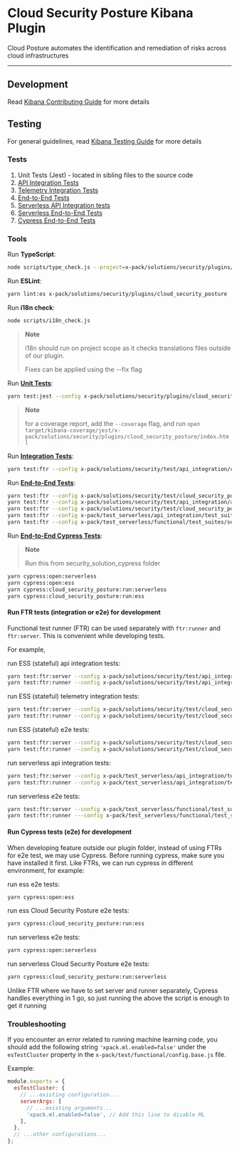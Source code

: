 # Cloud Security Posture Kibana Plugin

Cloud Posture automates the identification and remediation of risks across cloud infrastructures

---

## Development

Read [Kibana Contributing Guide](https://github.com/elastic/kibana/blob/main/CONTRIBUTING.md) for more details

## Testing

For general guidelines, read [Kibana Testing Guide](https://www.elastic.co/guide/en/kibana/current/development-tests.html) for more details

### Tests

1. Unit Tests (Jest) - located in sibling files to the source code
1. [API Integration Tests](../../../../test/api_integration/apis/cloud_security_posture/config.ts)
1. [Telemetry Integration Tests](../../../../test/cloud_security_posture_api/config.ts)
1. [End-to-End Tests](../../../../test/cloud_security_posture_functional/config.ts)
1. [Serverless API Integration tests](../../../../test_serverless/api_integration/test_suites/security/config.ts)
1. [Serverless End-to-End Tests](../../../../test_serverless/functional/test_suites/security/config.ts)
1. [Cypress End-to-End Tests](../../../../test/security_solution_cypress/cypress/e2e/cloud_security_posture)


### Tools

Run **TypeScript**:

```bash
node scripts/type_check.js --project=x-pack/solutions/security/plugins/cloud_security_posture/tsconfig.json
```

Run **ESLint**:

```bash
yarn lint:es x-pack/solutions/security/plugins/cloud_security_posture
```

Run **i18n check**:
```bash
node scripts/i18n_check.js
```

> **Note**
>
> i18n should run on project scope as it checks translations files outside of our plugin.
>
> Fixes can be applied using the --fix flag

Run [**Unit Tests**](https://www.elastic.co/guide/en/kibana/current/development-tests.html#_unit_testing):

```bash
yarn test:jest --config x-pack/solutions/security/plugins/cloud_security_posture/jest.config.js
```

> **Note**
>
> for a coverage report, add the `--coverage` flag, and run `open target/kibana-coverage/jest/x-pack/solutions/security/plugins/cloud_security_posture/index.html`

Run [**Integration Tests**](https://docs.elastic.dev/kibana-dev-docs/tutorials/testing-plugins#):

```bash
yarn test:ftr --config x-pack/solutions/security/test/api_integration/config.ts
```

Run [**End-to-End Tests**](https://www.elastic.co/guide/en/kibana/current/development-tests.html#_running_functional_tests):

```bash
yarn test:ftr --config x-pack/solutions/security/test/cloud_security_posture_functional/config.ts
yarn test:ftr --config x-pack/solutions/security/test/api_integration/apis/cloud_security_posture/config.ts
yarn test:ftr --config x-pack/solutions/security/test/cloud_security_posture_api/config.ts
yarn test:ftr --config x-pack/test_serverless/api_integration/test_suites/security/config.ts --include-tag=cloud_security_posture
yarn test:ftr --config x-pack/test_serverless/functional/test_suites/security/config.cloud_security_posture.ts
```

Run [**End-to-End Cypress Tests**](https://github.com/elastic/kibana/tree/main/x-pack/test/security_solution_cypress/cypress):
> **Note**
>
> Run this from security_solution_cypress folder
```bash
yarn cypress:open:serverless
yarn cypress:open:ess
yarn cypress:cloud_security_posture:run:serverless
yarn cypress:cloud_security_posture:run:ess
```

#### Run **FTR tests (integration or e2e) for development**

Functional test runner (FTR) can be used separately with `ftr:runner` and `ftr:server`. This is convenient while developing tests.

For example, 

run ESS (stateful) api integration tests:
```bash
yarn test:ftr:server --config x-pack/solutions/security/test/api_integration/config.ts
yarn test:ftr:runner --config x-pack/solutions/security/test/api_integration/apis/cloud_security_posture/config.ts
```

run ESS (stateful) telemetry integration tests:
```bash
yarn test:ftr:server --config x-pack/solutions/security/test/cloud_security_posture_api/config.ts
yarn test:ftr:runner --config x-pack/solutions/security/test/cloud_security_posture_api/config.ts
```

run ESS (stateful) e2e tests:
```bash
yarn test:ftr:server --config x-pack/solutions/security/test/cloud_security_posture_functional/config.ts
yarn test:ftr:runner --config x-pack/solutions/security/test/cloud_security_posture_functional/config.ts
```

run serverless api integration tests:
```bash
yarn test:ftr:server --config x-pack/test_serverless/api_integration/test_suites/security/config.ts
yarn test:ftr:runner --config x-pack/test_serverless/api_integration/test_suites/security/config.ts --include-tag=cloud_security_posture
```

run serverless e2e tests:
```bash
yarn test:ftr:server --config x-pack/test_serverless/functional/test_suites/security/config.cloud_security_posture.ts
yarn test:ftr:runner ---config x-pack/test_serverless/functional/test_suites/security/config.cloud_security_posture.ts
```

#### Run **Cypress tests (e2e) for development**
When developing feature outside our plugin folder, instead of using FTRs for e2e test, we may use Cypress. Before running cypress, make sure you have installed it first. Like FTRs, we can run cypress in different environment, for example:

run ess e2e tests:
```bash
yarn cypress:open:ess
```

run ess Cloud Security Posture e2e tests:
```bash
yarn cypress:cloud_security_posture:run:ess
```

run serverless e2e tests:
```bash
yarn cypress:open:serverless
```

run serverless Cloud Security Posture e2e tests:
```bash
yarn cypress:cloud_security_posture:run:serverless
```

Unlike FTR where we have to set server and runner separately, Cypress handles everything in 1 go, so just running the above the script is enough to get it running

### Troubleshooting

If you encounter an error related to running machine learning code, you should add the following string `'xpack.ml.enabled=false'` under the `esTestCluster` property in the `x-pack/test/functional/config.base.js` file.

Example:
```javascript
module.exports = {
  esTestCluster: {
    // ...existing configuration...
    serverArgs: [
      // ...existing arguments...
      'xpack.ml.enabled=false', // Add this line to disable ML
    ],
  },
  // ...other configurations...
};
